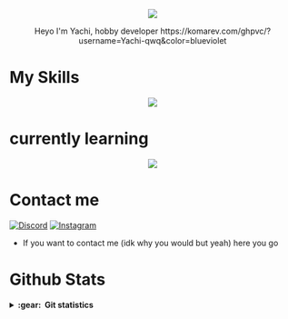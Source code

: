 <p align="center">
  <img src="https://external-content.duckduckgo.com/iu/?u=https%3A%2F%2Ftse1.mm.bing.net%2Fth%3Fid%3DOIP.mJrAd8TDLUvO-yuGzNKajwHaHT%26pid%3DApi&f=1&ipt=a2c576194d297c855e6f7f64171654a3e543357f66746860d04985723d286cb8&ipo=images">
<p align="center">

<p align="center">
  Heyo I'm Yachi, hobby developer <a>https://komarev.com/ghpvc/?username=Yachi-qwq&color=blueviolet</a>
<p align="center">

# My Skills
<p align="center">
  <a href="https://skillicons.dev">
    <img src="https://skillicons.dev/icons?i=python,js,html,css,c,flask,arduino,raspberrypi,bots,vscode,visualstudio" />
  </a>
</p>
<p align="center">
 
  

 # currently learning
  <p align="center">
  <a href="https://skillicons.dev">
    <img src="https://skillicons.dev/icons?i=go,kotlin,mysql,pytorch,rust" />
  </a>
</p>
<p align="center">
  
  
  
# Contact me

[![Discord][1.2]][1] [![Instagram][1.1]][2]

[1.2]: https://skillicons.dev/icons?i=discord&perline=3
[1.1]: https://skillicons.dev/icons?i=instagram&perline=3
[1]: https://discord.com/users/810598137541820508
[2]: https://www.instagram.com/yachi._.uwu_hehe/

* If you want to contact me (idk why you would but yeah) here you go

# Github Stats

<details close="true">
  <summary><b>:gear: &nbsp;Git statistics</b></summary>

 ![](./profile-3d-contrib/profile-night-rainbow.svg)
 
  <div align="center">
  <img height="150px" src="https://github-readme-stats.vercel.app/api?username=Yachi-qwq&show_icons=true&theme=radical&layout=compact" />
  <img height="150px" src="https://github-readme-stats.vercel.app/api/top-langs/?username=Yachi-qwq&theme=radical&layout=compact" />
 </div>
 
 
 </details>
